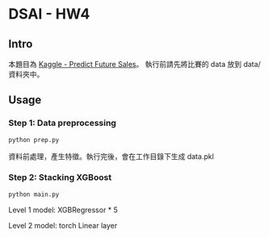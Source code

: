 # DSAI - HW4

## Intro

本題目為 [Kaggle - Predict Future Sales](https://www.kaggle.com/c/competitive-data-science-predict-future-sales)。
執行前請先將比賽的 data 放到 data/ 資料夾中。

## Usage

### Step 1: Data preprocessing

```bash
python prep.py
```

資料前處理，產生特徵。執行完後，會在工作目錄下生成 data.pkl

### Step 2: Stacking XGBoost

```bash
python main.py
```

Level 1 model: XGBRegressor * 5

Level 2 model: torch Linear layer


